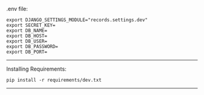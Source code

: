 .env file:

```
export DJANGO_SETTINGS_MODULE="records.settings.dev"
export SECRET_KEY=
export DB_NAME=
export DB_HOST=
export DB_USER=
export DB_PASSWORD=
export DB_PORT=
```

---
Installing Requirements:

`pip install -r requirements/dev.txt`

---
